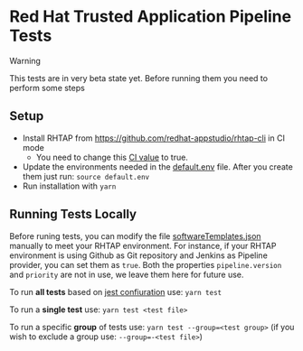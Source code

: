 # Red Hat Trusted Application Pipeline Tests

> [!WARNING]  
> This tests are in very beta state yet. Before running them you need to perform some steps

## Setup
* Install RHTAP from https://github.com/redhat-appstudio/rhtap-cli in CI mode
    * You need to change this [CI value](https://github.com/redhat-appstudio/rhtap-cli/blob/main/installer/charts/values.yaml.tpl#L13) to true.
* Update the environments needed in the [default.env](./default.env) file. After you create them just run: `source default.env`
* Run installation with `yarn`

## Running Tests Locally
Before runing tests, you can modify the file [softwareTemplates.json](softwareTemplates.json) manually to meet your RHTAP environment. For instance, if your RHTAP environment is using Github as Git repository and Jenkins as Pipeline provider, you can set them as `true`.  Both the properties `pipeline.version` and `priority` are not in use, we leave them here for future use.

To run **all tests** based on [jest confiuration](https://github.com/redhat-appstudio/rhtap-e2e/blob/main/jest.config.js) use:
`yarn test` 

To run a **single test** use: `yarn test <test file>`

To run a specific **group** of tests use: `yarn test --group=<test group>`
(if you wish to exclude a group use: `--group=-<test file>`)
